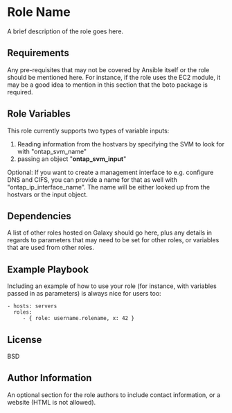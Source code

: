 Role Name
=========

A brief description of the role goes here.

Requirements
------------

Any pre-requisites that may not be covered by Ansible itself or the role should be mentioned here. For instance, if the role uses the EC2 module, it may be a good idea to mention in this section that the boto package is required.

Role Variables
--------------

This role currently supports two types of variable inputs:
1) Reading information from the hostvars by specifying the SVM to look for with "ontap_svm_name"
2) passing an object "__ontap_svm_input__"

Optional:
If you want to create a management interface to e.g. configure DNS and CIFS, you can provide a name for that as well with "ontap_ip_interface_name". The name will be either looked up from the hostvars or the input object.

Dependencies
------------

A list of other roles hosted on Galaxy should go here, plus any details in regards to parameters that may need to be set for other roles, or variables that are used from other roles.

Example Playbook
----------------

Including an example of how to use your role (for instance, with variables passed in as parameters) is always nice for users too:

    - hosts: servers
      roles:
         - { role: username.rolename, x: 42 }

License
-------

BSD

Author Information
------------------

An optional section for the role authors to include contact information, or a website (HTML is not allowed).
